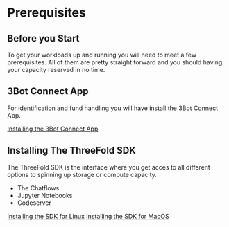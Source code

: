 # Prerequisites
## Before you Start
To get your workloads up and running you will need to meet a few prerequisites.
All of them are pretty straight forward and you should having your capacity reserved in no time.

## 3Bot Connect App
For identification and fund handling you will have install the 3Bot Connect App.

[Installing the 3Bot Connect App](../peer2peer_storage_compute/3bot-connect-app.md)

## Installing The ThreeFold SDK
The ThreeFold SDK is the interface where you get acces to all different options to spinning up storage or compute capacity.
* The Chatflows
* Jupyter Notebooks
* Codeserver

[Installing the SDK for Linux](../peer2peer_storage_compue/threefold-sdk-linux.md)
[Installing the SDK for MacOS](../peer2peer_storage_compue/threefold-sdk-macos.md)